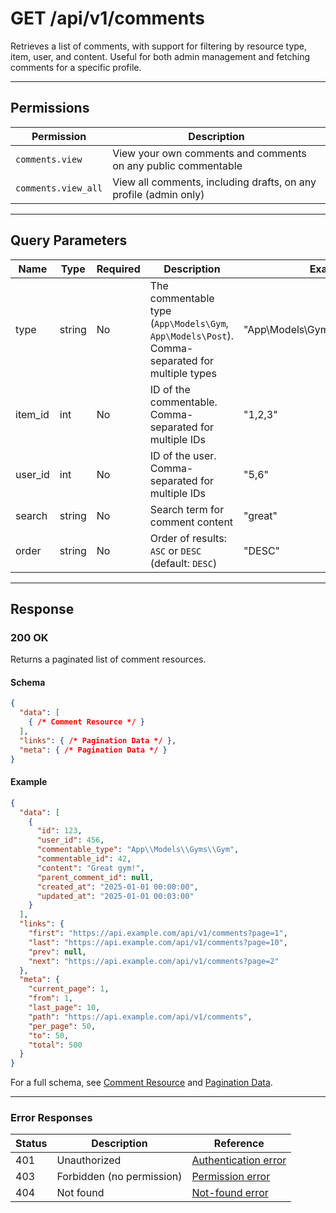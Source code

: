 # GET /api/v1/comments

Retrieves a list of comments, with support for filtering by resource type, item, user, and content. Useful for both admin management and fetching comments for a specific profile.


---

## Permissions
| Permission         | Description                                                                 |
|--------------------|-----------------------------------------------------------------------------|
| `comments.view`    | View your own comments and comments on any public commentable                |
| `comments.view_all`| View all comments, including drafts, on any profile (admin only)             |

---

## Query Parameters

| Name     | Type   | Required | Description                                                                 | Example                |
|----------|--------|----------|-----------------------------------------------------------------------------|------------------------|
| type     | string | No       | The commentable type (`App\Models\Gym`, `App\Models\Post`). Comma-separated for multiple types | "App\\Models\\Gym,App\\Models\\Post" |
| item_id  | int    | No       | ID of the commentable. Comma-separated for multiple IDs                      | "1,2,3"               |
| user_id  | int    | No       | ID of the user. Comma-separated for multiple IDs                             | "5,6"                 |
| search   | string | No       | Search term for comment content                                             | "great"               |
| order    | string | No       | Order of results: `ASC` or `DESC` (default: `DESC`)                         | "DESC"                 |

---

## Response

### 200 OK
Returns a paginated list of comment resources.

#### Schema
```json
{
  "data": [
    { /* Comment Resource */ }
  ],
  "links": { /* Pagination Data */ },
  "meta": { /* Pagination Data */ }
}
```

#### Example
```json
{
  "data": [
    {
      "id": 123,
      "user_id": 456,
      "commentable_type": "App\\Models\\Gyms\\Gym",
      "commentable_id": 42,
      "content": "Great gym!",
      "parent_comment_id": null,
      "created_at": "2025-01-01 00:00:00",
      "updated_at": "2025-01-01 00:03:00"
    }
  ],
  "links": {
    "first": "https://api.example.com/api/v1/comments?page=1",
    "last": "https://api.example.com/api/v1/comments?page=10",
    "prev": null,
    "next": "https://api.example.com/api/v1/comments?page=2"
  },
  "meta": {
    "current_page": 1,
    "from": 1,
    "last_page": 10,
    "path": "https://api.example.com/api/v1/comments",
    "per_page": 50,
    "to": 50,
    "total": 500
  }
}
```

For a full schema, see [Comment Resource](comment_resource.md) and [Pagination Data](../_globals/pagination-data.md).

---

### Error Responses

| Status | Description                | Reference                                      |
|--------|----------------------------|------------------------------------------------|
| 401    | Unauthorized               | [Authentication error](../_globals/authentication-errors.md) |
| 403    | Forbidden (no permission)  | [Permission error](../_globals/permission-errors.md) |
| 404    | Not found                  | [Not-found error](../_globals/not-found-errors.md) |

